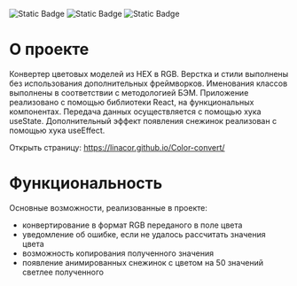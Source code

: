 ![Static Badge](https://img.shields.io/badge/CSS-3-blue) ![Static Badge](https://img.shields.io/badge/JavaScript-ES6-yellow) ![Static Badge](https://img.shields.io/badge/React-18-blue)


# О проекте
Конвертер цветовых моделей из HEX в RGB. Верстка и стили выполнены без использования дополнительных фреймворков. Именования классов выполнены в соответствии с методологией БЭМ. Приложение реализовано с помощью библиотеки React, на функциональных компонентах. Передача данных осуществляется с помощью хука useState. Дополнительный эффект появления снежинок реализован с помощью хука useEffect.

Открыть страницу: https://linacor.github.io/Color-convert/

# Функциональность
Основные возможности, реализованные в проекте:
- конвертирование в формат RGB переданого в поле цвета
- уведомление об ошибке, если не удалось рассчитать значения цвета
- возможность копирования полученного значения 
- появление анимированных снежинок с цветом на 50 значений светлее полученного
